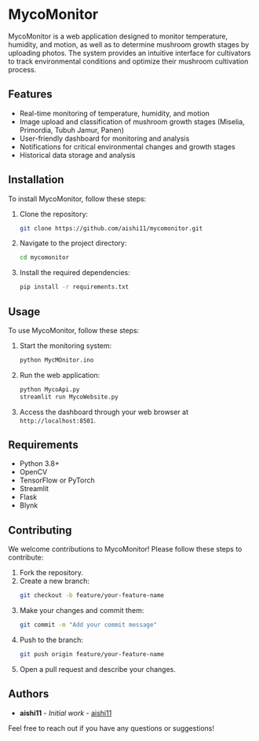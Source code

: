 # MycoMonitor

MycoMonitor is a web application designed to monitor temperature, humidity, and motion, as well as to determine mushroom growth stages by uploading photos. The system provides an intuitive interface for cultivators to track environmental conditions and optimize their mushroom cultivation process.

## Features

- Real-time monitoring of temperature, humidity, and motion
- Image upload and classification of mushroom growth stages (Miselia, Primordia, Tubuh Jamur, Panen)
- User-friendly dashboard for monitoring and analysis
- Notifications for critical environmental changes and growth stages
- Historical data storage and analysis

## Installation

To install MycoMonitor, follow these steps:

1. Clone the repository:
    ```sh
    git clone https://github.com/aishi11/mycomonitor.git
    ```
2. Navigate to the project directory:
    ```sh
    cd mycomonitor
    ```
3. Install the required dependencies:
    ```sh
    pip install -r requirements.txt
    ```

## Usage

To use MycoMonitor, follow these steps:

1. Start the monitoring system:
    ```sh
    python MycMOnitor.ino
    ```
2. Run the web application:
    ```sh
    python MycoApi.py
    streamlit run MycoWebsite.py
    ```
3. Access the dashboard through your web browser at `http://localhost:8501`.

## Requirements

- Python 3.8+
- OpenCV
- TensorFlow or PyTorch
- Streamlit
- Flask
- Blynk

## Contributing

We welcome contributions to MycoMonitor! Please follow these steps to contribute:

1. Fork the repository.
2. Create a new branch:
    ```sh
    git checkout -b feature/your-feature-name
    ```
3. Make your changes and commit them:
    ```sh
    git commit -m "Add your commit message"
    ```
4. Push to the branch:
    ```sh
    git push origin feature/your-feature-name
    ```
5. Open a pull request and describe your changes.

## Authors

- **aishi11** - *Initial work* - [aishi11](https://github.com/aishi11)

Feel free to reach out if you have any questions or suggestions!
